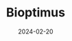 ---  
layout: startup_page  
title: "Bioptimus"  
id: "bioptimus.com"  
permalink: "/bioptimusbioptimus.com02202024/"  
website: "https://www.bioptimus.com/"  
funding_round: "Seed"  
funding_amount: "$35M"  
investors: "Sofinnova Partners, Bpifrance's Large Venture fund, Frst, Cathay Innovation, Headline, Hummingbird, NJF Capital, Owkin, Top Harvest Capital, Xavier Niel"  
about: "Bioptimus is a generative AI startup focused on applying AI models exclusively to biology. It leverages sensitive clinical data, not publicly available, to train its models for applications in disease diagnosis, precision medicine, and the creation of new biomolecules. The startup is partnering with Amazon Web Services for its computing needs."  
markets: "AI, Biotech, Healthtech"  
hq: "Paris, Île-de-France, France"  
founded_year: "2023"  
linkedin: "https://www.linkedin.com/company/bioptimus/"  
twitter: "https://twitter.com/bioptimus_ai"  
instagram: ""  
facebook: ""  
crunchbase: "https://www.crunchbase.com/organization/bioptimus"  
pitchbook: "https://pitchbook.com/profiles/company/588682-00"  

date_display: "20-Feb-2024"  
date: "2024-02-20"

# SEO Optimization  
meta_title: "Bioptimus - Seed Funding ($35M)"  
meta_description: "Bioptimus, Bioptimus is a generative AI startup focused on applying AI models exclusively to biology. It leverages sensitive clinical data, not publicly availabl..."  
meta_keywords: "Bioptimus, AI, Biotech, Healthtech, Seed funding"  
canonical_url: "https://startup.projectstartups.com/bioptimusbioptimus.com02202024/"  
---